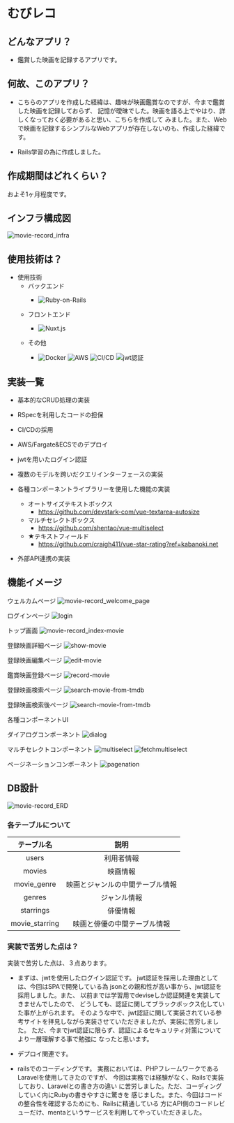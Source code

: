 # むびレコ

## **どんなアプリ？**
* 鑑賞した映画を記録するアプリです。

## **何故、このアプリ？**
* こちらのアプリを作成した経緯は、趣味が映画鑑賞なのですが、今まで鑑賞した映画を記録しておらず、
記憶が曖昧でした。映画を語る上でやはり、詳しくなっておく必要があると思い、こちらを作成して
みました。また、Webで映画を記録するシンプルなWebアプリが存在しないのも、作成した経緯です。

* Rails学習の為に作成しました。

## **作成期間はどれくらい？**
およそ1ヶ月程度です。

## インフラ構成図

![movie-record_infra](./assets/%E5%90%8D%E7%A7%B0%E6%9C%AA%E8%A8%AD%E5%AE%9A%E3%83%95%E3%82%A1%E3%82%A4%E3%83%AB.drawio%20(4).png)




## **使用技術は？**
- 使用技術
    - バックエンド
        - <p>
            <img alt="Ruby-on-Rails" src="https://img.shields.io/badge/-Rails-CC0000?style=flat-square&logo=Ruby-on-Rails&**logoColor****=white" />
        </p>
    - フロントエンド
      - <p>
            <img alt="Nuxt.js" src="https://img.shields.io/badge/-Nuxt.js-45b8d8?style=flat-square&logo=Vue.js&logoColor=white" />
        </p>
    - その他
        - <p>
              <img alt="Docker" src="https://img.shields.io/badge/-Docker-46a2f1?style=flat-square&logo=docker&logoColor=white" />
                <img alt="AWS" src="https://img.shields.io/badge/-AWS-CC0000?style=flat-square&logo=AWS&**logoColor****=white" />
                <img alt="CI/CD" src="https://img.shields.io/badge/-CI/CD-CC0000?style=flat-square&logo=CI/CD&**logoColor****=white" />
                <img alt="jwt認証" src="https://img.shields.io/badge/-jwt認証-CC0000?style=flat-square&logo=jwt&**logoColor****=white" />
        </p>

## **実装一覧**
-  基本的なCRUD処理の実装
-  RSpecを利用したコードの担保
-  CI/CDの採用
-  AWS/Fargate&ECSでのデプロイ
-   jwtを用いたログイン認証
-  複数のモデルを跨いだクエリインターフェースの実装
- 各種コンポーネントライブラリーを使用した機能の実装
    - オートサイズテキストボックス
        - https://github.com/devstark-com/vue-textarea-autosize
    - マルチセレクトボックス
        - https://github.com/shentao/vue-multiselect
    - ★テキストフィールド
        - https://github.com/craigh411/vue-star-rating?ref=kabanoki.net

- 外部API連携の実装

## 機能イメージ
ウェルカムページ
![movie-record_welcome_page](./assets/welcome.png)

ログインページ
![login](./assets/login.png)

トップ画面
![movie-record_index-movie](./assets/movie-index.png)

登録映画詳細ページ
![show-movie](./assets/show-movie.png)

登録映画編集ページ
![edit-movie](./assets/edit-moie.png)

鑑賞映画登録ページ
![record-movie](./assets/record-movie.png)

登録映画検索ページ
![search-movie-from-tmdb](./assets/search-movie.png)

登録映画検索後ページ
![search-movie-from-tmdb](./assets/searchd-movie.png)

各種コンポーネントUI

ダイアログコンポーネント
![dialog](./assets/dialog.png)

マルチセレクトコンポーネント
![multiselect](./assets/multiselect.png)
![fetchmultiselect](./assets/fetch-multiselect.png)

ページネーションコンポーネント
![pagenation](./assets/pagenation.png)









## DB設計
![movie-record_ERD](./assets/db-entity.png)

### 各テーブルについて

| テーブル名 | 説明 |
|:-:|:-:|
| users  | 利用者情報  |
| movies  | 映画情報  |
|  movie_genre | 映画とジャンルの中間テーブル情報  |
| genres  | ジャンル情報  |
| starrings  | 俳優情報  |
| movie_starring  | 映画と俳優の中間テーブル情報  |





### 実装で苦労した点は？

実装で苦労した点は、３点あります。<br>
- まずは、jwtを使用したログイン認証です。
jwt認証を採用した理由としては、今回はSPAで開発している為
jsonとの親和性が高い事から、jwt認証を採用しました。また、
以前までは学習用でdeviseしか認証関連を実装してきませんでしたので、
どうしても、認証に関してブラックボックス化していた事が上がられます。
そのような中で、jwt認証に関して実装されている参考サイトを拝見しながら実装させていただきましたが、実装に苦労しました。
ただ、今までjwt認証に限らず、認証によるセキュリティ対策についてより一層理解する事で勉強に
なったと思います。

- デプロイ関連です。



- railsでのコーディングです。
実務においては、PHPフレームワークであるLaravelを使用してきたのですが、
今回は実務では経験がなく、Railsで実装しており、Laravelとの書き方の違い
に苦労しました。ただ、コーディングしていく内にRubyの書きやすさに驚きを
感じました。また、今回はコードの整合性を確認するためにも、Railsに精通している
方にAPI側のコードレビューだけ、mentaというサービスを利用してやっていただきました。


